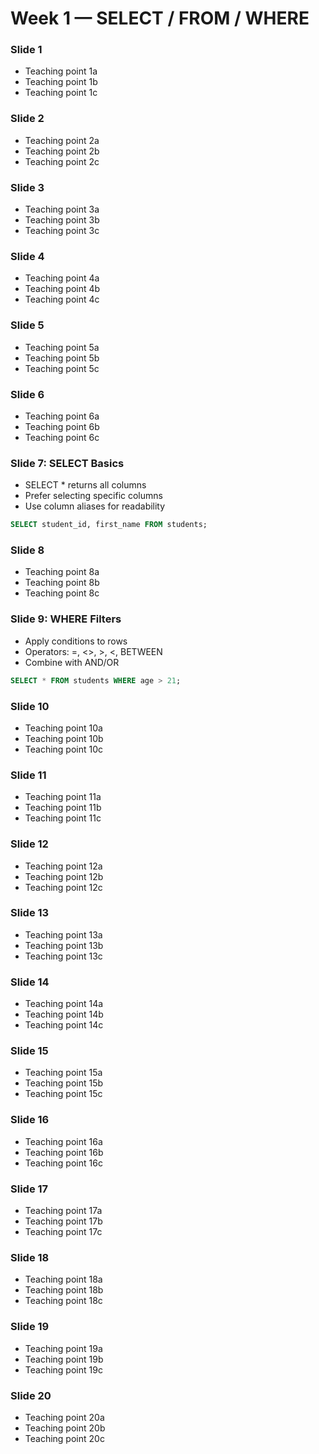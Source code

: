 # Week 1 — SELECT / FROM / WHERE

### Slide 1
- Teaching point 1a
- Teaching point 1b
- Teaching point 1c


### Slide 2
- Teaching point 2a
- Teaching point 2b
- Teaching point 2c


### Slide 3
- Teaching point 3a
- Teaching point 3b
- Teaching point 3c


### Slide 4
- Teaching point 4a
- Teaching point 4b
- Teaching point 4c


### Slide 5
- Teaching point 5a
- Teaching point 5b
- Teaching point 5c


### Slide 6
- Teaching point 6a
- Teaching point 6b
- Teaching point 6c


### Slide 7: SELECT Basics
- SELECT * returns all columns
- Prefer selecting specific columns
- Use column aliases for readability

```sql
SELECT student_id, first_name FROM students;
```


### Slide 8
- Teaching point 8a
- Teaching point 8b
- Teaching point 8c


### Slide 9: WHERE Filters
- Apply conditions to rows
- Operators: =, <>, >, <, BETWEEN
- Combine with AND/OR

```sql
SELECT * FROM students WHERE age > 21;
```


### Slide 10
- Teaching point 10a
- Teaching point 10b
- Teaching point 10c


### Slide 11
- Teaching point 11a
- Teaching point 11b
- Teaching point 11c


### Slide 12
- Teaching point 12a
- Teaching point 12b
- Teaching point 12c


### Slide 13
- Teaching point 13a
- Teaching point 13b
- Teaching point 13c


### Slide 14
- Teaching point 14a
- Teaching point 14b
- Teaching point 14c


### Slide 15
- Teaching point 15a
- Teaching point 15b
- Teaching point 15c


### Slide 16
- Teaching point 16a
- Teaching point 16b
- Teaching point 16c


### Slide 17
- Teaching point 17a
- Teaching point 17b
- Teaching point 17c


### Slide 18
- Teaching point 18a
- Teaching point 18b
- Teaching point 18c


### Slide 19
- Teaching point 19a
- Teaching point 19b
- Teaching point 19c


### Slide 20
- Teaching point 20a
- Teaching point 20b
- Teaching point 20c

